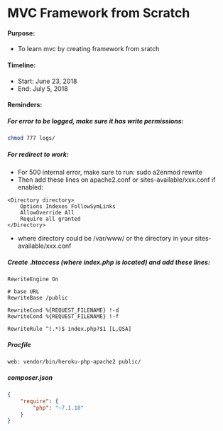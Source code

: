 # MVC Framework from Scratch

#### Purpose:
- To learn mvc by creating framework from sratch

#### Timeline:
- Start: June 23, 2018
- End: July 5, 2018

#### Reminders:
##### For error to be logged, make sure it has write permissions:
```sh
chmod 777 logs/
```

##### For redirect to work:
- For 500 internal error, make sure to run: sudo a2enmod rewrite
- Then add these lines on apache2.conf or sites-available/xxx.conf if enabled:

```
<Directory directory>
    Options Indexes FollowSymLinks
    AllowOverride All
    Require all granted
</Directory>
```
- where directory could be /var/www/ or the directory in your sites-available/xxx.conf

##### Create .htaccess (where index.php is located) and add these lines:

```
RewriteEngine On

# base URL
RewriteBase /public

RewriteCond %{REQUEST_FILENAME} !-d
RewriteCond %{REQUEST_FILENAME} !-f

RewriteRule ^(.*)$ index.php?$1 [L,QSA]
```

##### Procfile
```
web: vendor/bin/heroku-php-apache2 public/
```

##### composer.json
```json
{
	"require": {
		"php": "~7.1.18"
	}
}
```

